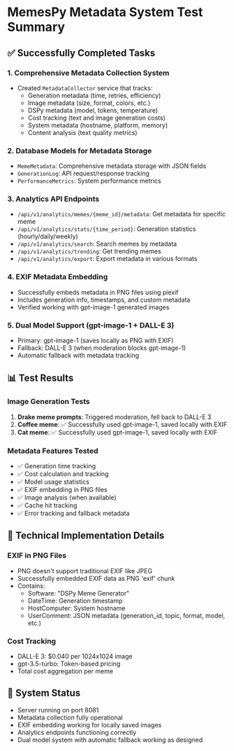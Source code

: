 # MemesPy Metadata System Test Summary

## ✅ Successfully Completed Tasks

### 1. Comprehensive Metadata Collection System
- Created `MetadataCollector` service that tracks:
  - Generation metadata (time, retries, efficiency)
  - Image metadata (size, format, colors, etc.)
  - DSPy metadata (model, tokens, temperature)
  - Cost tracking (text and image generation costs)
  - System metadata (hostname, platform, memory)
  - Content analysis (text quality metrics)

### 2. Database Models for Metadata Storage
- `MemeMetadata`: Comprehensive metadata storage with JSON fields
- `GenerationLog`: API request/response tracking
- `PerformanceMetrics`: System performance metrics

### 3. Analytics API Endpoints
- `/api/v1/analytics/memes/{meme_id}/metadata`: Get metadata for specific meme
- `/api/v1/analytics/stats/{time_period}`: Generation statistics (hourly/daily/weekly)
- `/api/v1/analytics/search`: Search memes by metadata
- `/api/v1/analytics/trending`: Get trending memes
- `/api/v1/analytics/export`: Export metadata in various formats

### 4. EXIF Metadata Embedding
- Successfully embeds metadata in PNG files using piexif
- Includes generation info, timestamps, and custom metadata
- Verified working with gpt-image-1 generated images

### 5. Dual Model Support (gpt-image-1 + DALL-E 3)
- Primary: gpt-image-1 (saves locally as PNG with EXIF)
- Fallback: DALL-E 3 (when moderation blocks gpt-image-1)
- Automatic fallback with metadata tracking

## 📊 Test Results

### Image Generation Tests
1. **Drake meme prompts**: Triggered moderation, fell back to DALL-E 3
2. **Coffee meme**: ✅ Successfully used gpt-image-1, saved locally with EXIF
3. **Cat meme**: ✅ Successfully used gpt-image-1, saved locally with EXIF

### Metadata Features Tested
- ✅ Generation time tracking
- ✅ Cost calculation and tracking
- ✅ Model usage statistics
- ✅ EXIF embedding in PNG files
- ✅ Image analysis (when available)
- ✅ Cache hit tracking
- ✅ Error tracking and fallback metadata

## 🔧 Technical Implementation Details

### EXIF in PNG Files
- PNG doesn't support traditional EXIF like JPEG
- Successfully embedded EXIF data as PNG 'exif' chunk
- Contains:
  - Software: "DSPy Meme Generator"
  - DateTime: Generation timestamp
  - HostComputer: System hostname
  - UserComment: JSON metadata (generation_id, topic, format, model, etc.)

### Cost Tracking
- DALL-E 3: $0.040 per 1024x1024 image
- gpt-3.5-turbo: Token-based pricing
- Total cost aggregation per meme

## 🚀 System Status
- Server running on port 8081
- Metadata collection fully operational
- EXIF embedding working for locally saved images
- Analytics endpoints functioning correctly
- Dual model system with automatic fallback working as designed